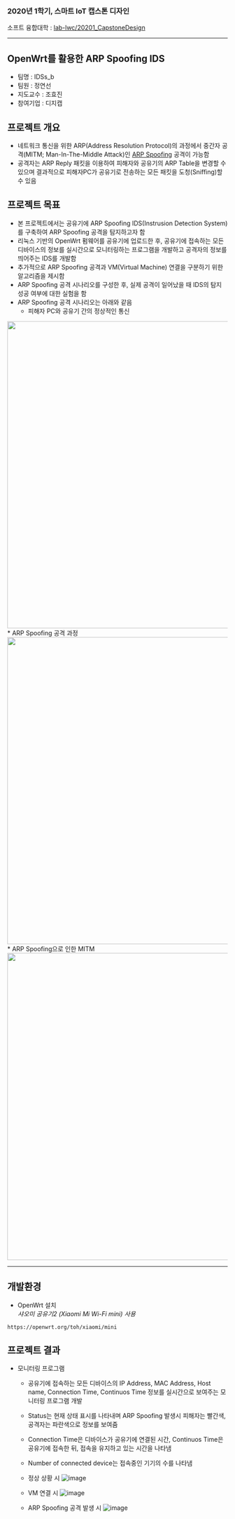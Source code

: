 ### 2020년 1학기, 스마트 IoT 캡스톤 디자인
소프트 융합대학 : [lab-lwc/20201_CapstoneDesign](https://github.com/lab-lwc/20201_CapstoneDesign#2020%EB%85%84-1%ED%95%99%EA%B8%B0-%ED%95%9C%EB%A6%BC%EB%8C%80%ED%95%99%EA%B5%90-%EC%86%8C%ED%94%84%ED%8A%B8%EC%9C%B5%ED%95%A9%EB%8C%80%ED%95%99-capstonedesign-1)
***
## OpenWrt를 활용한 ARP Spoofing IDS
* 팀명 : IDSs_b
* 팀원 : 정연선
* 지도교수 : 조효진
* 참여기업 : 디지캡

## 프로젝트 개요
* 네트워크 통신을 위한 ARP(Address Resolution Protocol)의 과정에서 중간자 공격(MITM; Man-In-The-Middle Attack)인 [ARP Spoofing](https://en.wikipedia.org/wiki/ARP_spoofing) 공격이 가능함
* 공격자는 ARP Reply 패킷을 이용하여 피해자와 공유기의 ARP Table을 변경할 수 있으며 결과적으로 피해자PC가 공유기로 전송하는 모든 패킷을 도청(Sniffing)할 수 있음

## 프로젝트 목표
* 본 프로젝트에서는 공유기에 ARP Spoofing IDS(Instrusion Detection System)를 구축하여 ARP Spoofing 공격을 탐지하고자 함
* 리눅스 기반의 OpenWrt 펌웨어를 공유기에 업로드한 후, 공유기에 접속하는 모든 디바이스의 정보를 실시간으로 모니터링하는 프로그램을 개발하고 공격자의 정보를 띄어주는 IDS를 개발함
* 추가적으로 ARP Spoofing 공격과 VM(Virtual Machine) 연결을 구분하기 위한 알고리즘을 제시함
* ARP Spoofing 공격 시나리오를 구성한 후, 실제 공격이 일어났을 때 IDS의 탐지 성공 여부에 대한 실험을 함
* ARP Spoofing 공격 시나리오는 아래와 같음
    * 피해자 PC와 공유기 간의 정상적인 통신   
<img src="https://user-images.githubusercontent.com/48937186/85250215-e8aa8100-b490-11ea-8e27-d8fe3a4c314d.png" width="700">   
    * ARP Spoofing 공격 과정   
<img src="https://user-images.githubusercontent.com/48937186/85250273-0d9ef400-b491-11ea-8adb-196aac492a16.png" width="700">   
    * ARP Spoofing으로 인한 MITM   
<img src="https://user-images.githubusercontent.com/48937186/85250306-23acb480-b491-11ea-8efd-57f4580e81ba.png" width="700">    

***

## 개발환경

* OpenWrt 설치   
*샤오미 공유기2 (Xiaomi Mi Wi-Fi mini) 사용*

```
https://openwrt.org/toh/xiaomi/mini
```

## 프로젝트 결과
* 모니터링 프로그램 
    * 공유기에 접속하는 모든 디바이스의 IP Address, MAC Address, Host name, Connection Time, Continuos Time 정보를 실시간으로 보여주는 모니터링 프로그램 개발
    * Status는 현재 상태 표시를 나타내며 ARP Spoofing 발생시 피해자는 빨간색, 공격자는 파란색으로 정보를 보여줌
    * Connection Time은 디바이스가 공유기에 연결된 시간, Continuos Time은 공유기에 접속한 뒤, 접속을 유지하고 있는 시간을 나타냄
    * Number of connected device는 접속중인 기기의 수를 나타냄    
    
    * 정상 상황 시
    ![image](https://user-images.githubusercontent.com/48937186/85250113-99fce700-b490-11ea-8b7f-702cbdca0071.png)

    * VM 연결 시
    ![image](https://user-images.githubusercontent.com/48937186/85250131-ad0fb700-b490-11ea-90bb-1e27c15312ce.png)

    
    * ARP Spoofing 공격 발생 시 
    ![image](https://user-images.githubusercontent.com/48937186/85250159-c3b60e00-b490-11ea-9de1-e023f4c61f0d.png)




